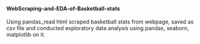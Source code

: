 #### WebScraping-and-EDA-of-Basketball-stats  
  
  Using pandas_read html scraped basketball stats from webpage, saved as csv file and conducted exploratory data analysis using pandas, seaborn, matplotlib on it.  
